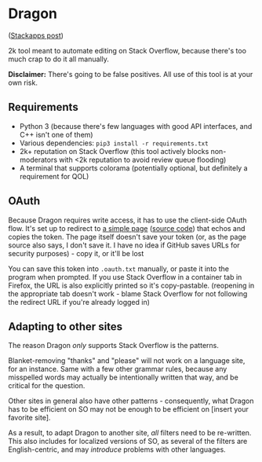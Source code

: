 # Dragon

([Stackapps post](https://stackapps.com/q/8940/69829))

2k tool meant to automate editing on Stack Overflow, because there's too much crap to do it all manually.

**Disclaimer:** There's going to be false positives. All use of this tool is at your own risk.

## Requirements
* Python 3 (because there's few languages with good API interfaces, and C++ isn't one of them)
* Various dependencies: `pip3 install -r requirements.txt`
* 2k+ reputation on Stack Overflow (this tool actively blocks non-moderators with &lt;2k reputation to avoid review queue flooding)
* A terminal that supports colorama (potentially optional, but definitely a requirement for QOL)

## OAuth

Because Dragon requires write access, it has to use the client-side OAuth flow. It's set up to redirect to [a simple page](https://lunarwatcher.github.io/Dragon/token_echo.html) ([source code](https://github.com/LunarWatcher/Dragon/blob/master/docs/token_echo.html)) that echos and copies the token. The page itself doesn't save your token (or, as the page source also says, I don't save it. I have no idea if GitHub saves URLs for security purposes) - copy it, or it'll be lost

You can save this token into `.oauth.txt` manually, or paste it into the program when prompted. If you use Stack Overflow in a container tab in Firefox, the URL is also explicitly printed so it's copy-pastable. (reopening in the appropriate tab doesn't work - blame Stack Overflow for not following the redirect URL if you're already logged in)

## Adapting to other sites

The reason Dragon _only_ supports Stack Overflow is the patterns.

Blanket-removing "thanks" and "please" will not work on a language site, for an instance. Same with a few other grammar rules, because any misspelled words may actually be intentionally written that way, and be critical for the question.

Other sites in general also have other patterns - consequently, what Dragon has to be efficient on SO may not be enough to be efficient on [insert your favorite site].

As a result, to adapt Dragon to another site, _all_ filters need to be re-written. This also includes for localized versions of SO, as several of the filters are English-centric, and may _introduce_ problems with other languages.
